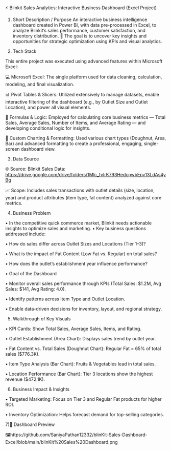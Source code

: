 ⚡ Blinkit Sales Analytics: Interactive Business Dashboard (Excel Project)

1) Short Description / Purpose
 An interactive business intelligence dashboard created in Power BI, with data pre-processed in Excel, to analyze Blinkit’s sales performance, customer satisfaction, and inventory distribution.
🎯 The goal is to uncover key insights and opportunities for strategic optimization using KPIs and visual analytics.

2) Tech Stack

This entire project was executed using advanced features within Microsoft Excel:

💻 Microsoft Excel: The single platform used for data cleaning, calculation, modeling, and final visualization.

📊 Pivot Tables & Slicers: Utilized extensively to manage datasets, enable interactive filtering of the dashboard (e.g., by Outlet Size and Outlet Location), and power all visual elements.

🧮 Formulas & Logic: Employed for calculating core business metrics — Total Sales, Average Sales, Number of Items, and Average Rating — and developing conditional logic for insights.

🎨 Custom Charting & Formatting: Used various chart types (Doughnut, Area, Bar) and advanced formatting to create a professional, engaging, single-screen dashboard view.

3) Data Source

🌐 Source: Blinkit Sales Data: https://drive.google.com/drive/folders/1Mlc_fvIrK793HedcpwbEpv13LdAs4yBg

📈 Scope: Includes sales transactions with outlet details (size, location, year) and product attributes (item type, fat content) analyzed against core metrics.

4) Business Problem

•	In the competitive quick commerce market, Blinkit needs actionable insights to optimize sales and marketing.
•	Key business questions addressed include:

•	How do sales differ across Outlet Sizes and Locations (Tier 1–3)?

•	What is the impact of Fat Content (Low Fat vs. Regular) on total sales?

•	How does the outlet’s establishment year influence performance?

•	Goal of the Dashboard

•	Monitor overall sales performance through KPIs (Total Sales: $1.2M, Avg Sales: $141, Avg Rating: 4.0).

•	Identify patterns across Item Type and Outlet Location.

•	Enable data-driven decisions for inventory, layout, and regional strategy.

5) Walkthrough of Key Visuals

•	KPI Cards: Show Total Sales, Average Sales, Items, and Rating.

•	Outlet Establishment (Area Chart): Displays sales trend by outlet year.

•	Fat Content vs. Total Sales (Doughnut Chart): Regular Fat = 65% of total sales ($776.3K).

•	Item Type Analysis (Bar Chart): Fruits & Vegetables lead in total sales.

•	Location Performance (Bar Chart): Tier 3 locations show the highest revenue ($472.1K).

6) Business Impact & Insights

•	Targeted Marketing: Focus on Tier 3 and Regular Fat products for higher ROI.

•	Inventory Optimization: Helps forecast demand for top-selling categories.



 7)📸 Dashboard Preview

🖼️https://github.com/SaniyaPathan12332/blinKit-Sales-Dashboard-Excel/blob/main/blinKit%20Sales%20Dashboard.png
